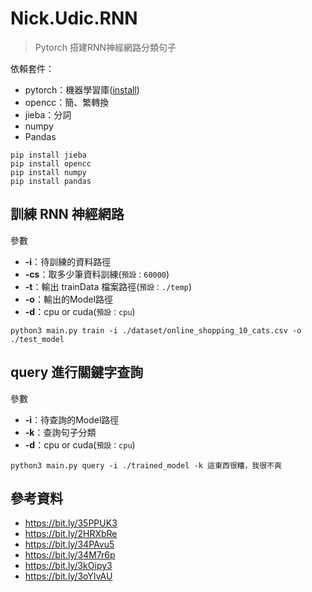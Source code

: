 # Nick.Udic.RNN
> Pytorch 搭建RNN神經網路分類句子



依賴套件：
- pytorch：機器學習庫([install](https://pytorch.org/))
- opencc：簡、繁轉換
- jieba：分詞
- numpy
- Pandas

```
pip install jieba
pip install opencc
pip install numpy
pip install pandas
```

## 訓練 RNN 神經網路

參數
- **-i**：待訓練的資料路徑
- **-cs**：取多少筆資料訓練(`預設：60000`)
- **-t**：輸出 trainData 檔案路徑(`預設：./temp`)
- **-o**：輸出的Model路徑
- **-d**：cpu or cuda(`預設：cpu`)
```
python3 main.py train -i ./dataset/online_shopping_10_cats.csv -o ./test_model
```

## query 進行關鍵字查詢
參數
- **-i**：待查詢的Model路徑
- **-k**：查詢句子分類
- **-d**：cpu or cuda(`預設：cpu`)
```
python3 main.py query -i ./trained_model -k 這東西很糟，我很不爽
```

## 參考資料
- https://bit.ly/35PPUK3
- https://bit.ly/2HRXbRe
- https://bit.ly/34PAvu5
- https://bit.ly/34M7r6p
- https://bit.ly/3kOipy3
- https://bit.ly/3oYIvAU